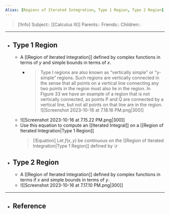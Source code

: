 ```yaml
---
Alias: [Regions of Iterated Integration, Type 1 Region, Type 2 Region]
---
```

> [!Info]
> Subject:: [[Calculus III]]
> Parents:: 
> Friends:: 
> Children:: 
---
- ## Type 1 Region
	- A [[Region of Iterated Integration]] defined by complex functions in terms of $y$ and simple bounds in terms of $x$.
		- > Type I regions are also known as “vertically simple” or “y-simple” regions. Such regions are vertically connected in the sense that all points on a vertical line connecting any two points in the region must also lie in the region. In Figure 33 we have an example of a region that is not vertically connected, as points P and Q are connected by a vertical line, but not all points on that line are in the region.
		  ![[Screenshot 2023-10-16 at 7.18.16 PM.png|300]]
	- ![[Screenshot 2023-10-16 at 7.15.22 PM.png|300]]
	- Use this equation to compute an [[Iterated Integral]] on a [[Region of Iterated Integration|Type 1 Region]]
	  > [!Equation]
	  > Let $f(x,y)$ be continuous on the [[Region of Iterated Integration|Type 1 Region]] defined by $\mathcal{D}$
- ## Type 2 Region
	- A [[Region of Iterated Integration]] defined by complex functions in terms if $x$ and simple bounds in terms of $y$.
	- ![[Screenshot 2023-10-16 at 7.17.10 PM.png|300]]
---
- ## Reference